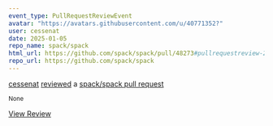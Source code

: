 ```yaml
---
event_type: PullRequestReviewEvent
avatar: "https://avatars.githubusercontent.com/u/40771352?"
user: cessenat
date: 2025-01-05
repo_name: spack/spack
html_url: https://github.com/spack/spack/pull/48273#pullrequestreview-2530864317
repo_url: https://github.com/spack/spack
---
```


<a href='https://github.com/cessenat' target='_blank'>cessenat</a> <a href='https://github.com/spack/spack/pull/48273#pullrequestreview-2530864317' target='_blank'>reviewed</a> a <a href='https://github.com/spack/spack/pull/48273' target='_blank'>spack/spack pull request</a>

<small>None</small>

<a href='https://github.com/spack/spack/pull/48273#pullrequestreview-2530864317' target='_blank'>View Review</a>